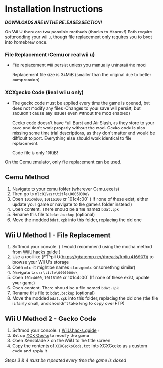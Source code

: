 # Installation Instructions
***DOWNLOADS ARE IN THE RELEASES SECTION!***

On Wii U there are two possible methods (thanks to Abarax!) Both require softmodding your wii u, though file replacement only requires you to boot into homebrew once.
### File Replacement (Cemu or real wii u)
- File replacement will persist unless you manually uninstall the mod
 
     Replacement file size is 34MiB (smaller than the original due to better compression)
### XCXgecko Code (Real wii u only)
 - The gecko code must be applied every time the game is opened, but does not modify any files (Changes to your save will persist, but shouldn't cause any issues even without the mod enabled)
 
     Gecko code doesn't have Full Burst and Air Slash, as they store to your save and don't work properly without the mod. Gecko code is also missing some time trial descriptions, as they don't matter and would be difficult to port. Everything else should work identical to file replacement.
     
     Code file is only 10KiB!

On the Cemu emulator, only file replacement can be used.

## Cemu Method
1. Navigate to your cemu folder (wherever Cemu.exe is)
2. Then go to `mlc01\usr\title\0005000e\`
3. Open `101c4d00`, `10116100` or 101c4c00` ( If none of these exist, either update your game or navigate to the game's folder instead )
4. Open content. There should be a file named `bdat.cpk`
5. Rename this file to `bdat.backup` (optional)
6. Move the modded `bdat.cpk` into this folder, replacing the old one

## Wii U Method 1 - File Replacement
1. Softmod your console. ( I would recommend using the mocha method from [WiiU.hacks.guide](https://wiiu.hacks.guide/#/) )
2. Use a tool like [FTPpii U(https://gbatemp.net/threads/ftpiiu.416907/) to browse your Wii U's storage
3. Open `mlc` (it might be names `storagemlc` or something similar)
4. Navigate to `usr\title\0005000e\`
5. Open `101c4d00`, `10116100` or 101c4c00` (If none of these exist, update your game)
6. Open content. There should be a file named `bdat.cpk`
7. Rename this file to `bdat.backup` (optional)
8. Move the modded `bdat.cpk` into this folder, replacing the old one (the file is fairly small, and shouldn't take long to copy over FTP)

## Wii U Method 2 - Gecko Code
1. Softmod your console. ( [WiiU.hacks.guide](https://wiiu.hacks.guide/#/) )
2. Set up [XCX Gecko](https://github.com/mimicax/XCXGecko/) to modify the game
3. Open Xenoblade X on the WiiU to the title screen
4. Copy the contents of `XCXGeckoCode.txt` into XCXGecko as a custom code and apply it

*Steps 3 & 4 must be repeated every time the game is closed*
